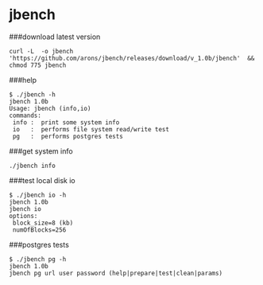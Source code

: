 # jbench


###download latest version
```
curl -L  -o jbench  'https://github.com/arons/jbench/releases/download/v_1.0b/jbench'  && chmod 775 jbench
```

###help
```
$ ./jbench -h
jbench 1.0b
Usage: jbench (info,io) 
commands:
 info :  print some system info
 io   :  performs file system read/write test
 pg   :  performs postgres tests
```

###get system info
```
./jbench info
```


###test local disk io
```
$ ./jbench io -h
jbench 1.0b
jbench io
options:
 block_size=8 (kb)
 numOfBlocks=256
```


###postgres tests


```
$ ./jbench pg -h
jbench 1.0b
jbench pg url user password (help|prepare|test|clean|params)

```
